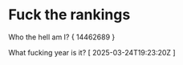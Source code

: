 # Fuck the rankings

Who the hell am I?
{ 14462689 }

What fucking year is it?
[ 2025-03-24T19:23:20Z ]
